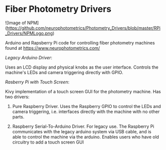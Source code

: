 # Fiber Photometry Drivers

![Image of NPM] (https://github.com/neurophotometrics/Photometry_Drivers/blob/master/RPi_Drivers/NPMLogo.png)

Arduino and Rapsberry Pi code for controlling fiber photometry machines found at 
https://www.neurophotometrics.com/


*Legacy Arduino Driver*:

Uses an LCD display and physical knobs as the user interface. Controls the machine's LEDs and 
camera triggering directly with GPIO. 



*Rasberry Pi with Touch Screen*:

Kivy implementation of a touch screen GUI for the photometry machine. Has two drivers:

1. Pure Raspberry Driver. Uses the Raspberry GPIO to control the LEDs and camera triggering, i.e. interfaces
directly with the machine with no other parts. 

2. Raspberry Serial-To-Arduino Driver. For legacy use. The Raspberry Pi communicates with the legacy arduino 
system via USB cable, and is able to control the machine via the arduino. Enables users who have old circuitry 
to add a touch screen GUI 
